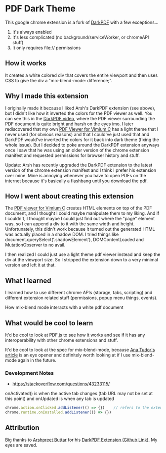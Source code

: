 # PDF Dark Theme

This google chrome extension is a fork of [DarkPDF](https://chrome.google.com/webstore/detail/darkpdf/cfemcmeknmapecneeeaajnbhhgfgkfhp?hl=en) with a few exceptions...

1. It's always enabled 
2. It's less complicated (no background/serviceWorker, or chromeAPI stuff)
4. It only requires file:// permissions 

## How it works 

It creates a white colored div that covers the entire viewport and then uses CSS to give the div a "mix-blend-mode: difference;".

## Why I made this extension

I originally made it because I liked Arsh's DarkPDF extension (see above), but I didn't like how it inverted the colors for the PDF viewer as well. You can see this in the [DarkPDF video](https://youtu.be/Z7oZTJ41cxg?t=5), where the PDF viewer surrounding the PDF document is quite bright and harsh on the eyes imo. I later rediscovered that my own [PDF Viewer for Vimium C](https://chrome.google.com/webstore/detail/pdf-viewer-for-vimium-c/nacjakoppgmdcpemlfnfegmlhipddanj?hl=en) has a light theme that I never used (for obvious reasons) and that I could've just used that and DarkPDF would've inverted the colors for it back into dark theme (fixing the whole issue). But I decided to poke around the DarkPDF extension anyways once I saw that he was using an older version of the chrome extension manifest and requested permissions for browser history and stuff. 

Update: Arsh has recently upgraded the DarkPDF extension to the latest version of the chrome extension manifest and I think I prefer his extension over mine. Mine is annoying whenever you have to open PDFs on the internet because it's basically a flashbang until you download the pdf. 

## How I went about creating this extension

The [PDF viewer for Vimium C](https://chrome.google.com/webstore/detail/pdf-viewer-for-vimium-c/nacjakoppgmdcpemlfnfegmlhipddanj?hl=en) creates HTML elements on top of the PDF document, and I thought I could maybe manipulate them to my liking. And if I couldn't, I thought maybe I could just find out where the "page" element was, so I can append a div to it with the same width and height. Unfortunately, this didn't work because it turned out the generated HTML was actually placed in a shadow DOM. I tried things like document.querySelect('.shadowElement'), DOMContentLoaded and MutationObserver to no avail. 

I then realized I could just use a light theme pdf viewer instead and keep the div at the viewport size. So I stripped the extension down to a very minimal version and left it at that.

## What I learned 

I learned how to use different chrome APIs (storage, tabs, scripting) and different extension related stuff (permissions, popup menu things, events).

How mix-blend mode interacts with a white pdf document

## What would be cool to learn

It'd be cool to look at PDF.js to see how it works and see if it has any interoperability with other chrome extensions and stuff.

It'd be cool to look at the spec for mix-blend-mode, because [Ana Tudor's article](https://css-tricks.com/taming-blend-modes-difference-and-exclusion) is an eye opener and definitely worth looking at if I use mix-blend-mode again in the future.

### Development Notes

- https://stackoverflow.com/questions/43233115/

onActivated() is when the active tab changes (tab URL may not be set at this point) and onUpdated is when any tab is updated

```js
chrome.action.onClicked.addListener(() => {})    // refers to the extension being clicked in the toolbar
chrome.runtime.onInstalled.addListener(() => {}) 
```

## Attribution

Big thanks to [Arshpreet Buttar](https://github.com/ArshSB) for his [DarkPDF Extension (Github Link)](https://github.com/ArshSB/DarkPDF). My eyes are saved.
